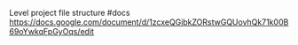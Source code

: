 Level project file structure #docs
https://docs.google.com/document/d/1zcxeQGibkZORstwGQUovhQk71k00B69oYwkqFpGyOqs/edit